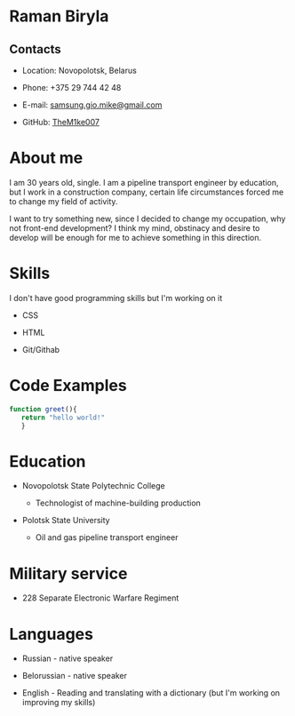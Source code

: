 # Raman Biryla

## Contacts

* Location: Novopolotsk, Belarus

* Phone: +375 29 744 42 48

* E-mail: samsung.gio.mike@gmail.com

* GitHub: [TheM1ke007](https://github.com/TheM1ke007)



# About me



I am 30 years old, single. I am a pipeline transport engineer by education, but I work in a construction company, certain life circumstances forced me to change my field of activity.

I want to try something new, since I decided to change my occupation, why not front-end development? I think my mind, obstinacy and desire to develop will be enough for me to achieve something in this direction.



# Skills

I don't have good programming skills but I'm working on it

* CSS

* HTML

* Git/Githab



# Code Examples

```javascript
function greet(){
   return "hello world!"
   }
```



# Education

* Novopolotsk State Polytechnic College

    + Technologist of machine-building production
   
* Polotsk State University

    + Oil and gas pipeline transport engineer



# Military service

* 228 Separate Electronic Warfare Regiment



# Languages

* Russian - native speaker

* Belorussian - native speaker

* English - Reading and translating with a dictionary (but I'm working on improving my skills)
